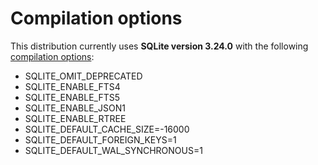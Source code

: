 # Compilation options

This distribution currently uses **SQLite version 3.24.0** with the following [compilation options](https://www.sqlite.org/compile.html):

- SQLITE_OMIT_DEPRECATED
- SQLITE_ENABLE_FTS4
- SQLITE_ENABLE_FTS5
- SQLITE_ENABLE_JSON1
- SQLITE_ENABLE_RTREE
- SQLITE_DEFAULT_CACHE_SIZE=-16000
- SQLITE_DEFAULT_FOREIGN_KEYS=1
- SQLITE_DEFAULT_WAL_SYNCHRONOUS=1
